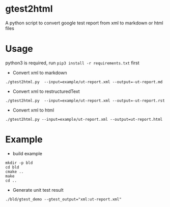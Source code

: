 # gtest2html

A python script to convert google test report from xml to markdown or html files

# Usage

python3 is required, run `pip3 install -r requirements.txt` first

* Convert xml to markdown

```
./gtest2html.py  --input=example/ut-report.xml --output=-ut-report.md
```

* Convert xml to restructuredText

```
./gtest2html.py  --input=example/ut-report.xml --output=-ut-report.rst
```

* Convert xml to html

```
./gtest2html.py --input=example/ut-report.xml --output=ut-report.html
```

# Example

* build example

```
mkdir -p bld
cd bld
cmake ..
make
cd ..
```

* Generate unit test result

```
./bld/gtest_demo --gtest_output="xml:ut-report.xml"
```
